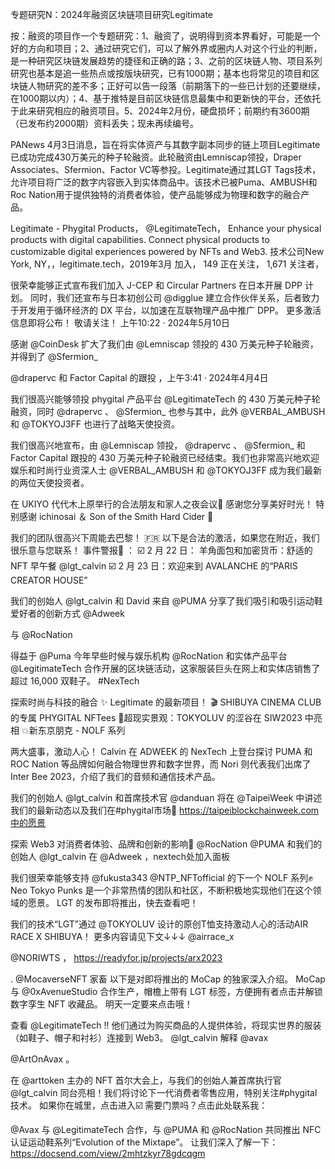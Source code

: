 专题研究N：2024年融资区块链项目研究Legitimate


按：融资的项目作一个专题研究：1、融资了，说明得到资本界看好，可能是一个好的方向和项目；2、通过研究它们，可以了解外界或圈内人对这个行业的判断，是一种研究区块链发展趋势的捷径和正确的路；3、之前的区块链人物、项目系列研究也基本是追一些热点或按版块研究，已有1000期；基本也将常见的项目和区块链人物研究的差不多；正好可以告一段落（前期落下的一些已计划的还要继续，在1000期以内）；4、基于推特是目前区块链信息最集中和更新快的平台，还依托于此来研究相应的融资项目。5、2024年2月份，硬盘损坏；前期约有3600期（已发布约2000期）资料丢失；现未再续编号。

PANews 4月3日消息，旨在将实体资产与其数字副本同步的链上项目Legitimate已成功完成430万美元的种子轮融资。此轮融资由Lemniscap领投，Draper Associates、Sfermion、Factor VC等参投。Legitimate通过其LGT Tags技术，允许项目将广泛的数字内容嵌入到实体商品中。该技术已被Puma、AMBUSH和Roc Nation用于提供独特的消费者体验，使产品能够成为物理和数字的融合产品。

Legitimate - Phygital Products，
@LegitimateTech，
Enhance your physical products with digital capabilities.
Connect physical products to customizable digital experiences powered by NFTs and Web3.
技术公司New York, NY，，legitimate.tech，2019年3月 加入，
149 正在关注，
1,671 关注者，


很荣幸能够正式宣布我们加入 J-CEP 和 Circular Partners 在日本开展 DPP 计划。
同时，我们还宣布与日本初创公司
@digglue
建立合作伙伴关系，后者致力于开发用于循环经济的 DX 平台，以加速在互联物理产品中推广 DPP。
更多激活信息即将公布！
敬请关注！
上午10:22 · 2024年5月10日

感谢
@CoinDesk
扩大了我们由
@Lemniscap
领投的 430 万美元种子轮融资，并得到了
@Sfermion_
 
@drapervc
和 Factor Capital 的跟投
，上午3:41 · 2024年4月4日

我们很高兴能够领投 phygital 产品平台
@LegitimateTech
的 430 万美元种子轮融资，同时
@drapervc
 、 
@Sfermion_
也参与其中，此外
@VERBAL_AMBUSH
和
@TOKYOJ3FF
也进行了战略天使投资。

我们很高兴地宣布，由
@Lemniscap
领投， 
@drapervc
 、 
@Sfermion_
和 Factor Capital 跟投的 430 万美元种子轮融资已经结束。我们也非常高兴地欢迎娱乐和时尚行业资深人士
@VERBAL_AMBUSH
和
@TOKYOJ3FF
成为我们最新的两位天使投资者。

在 UKIYO 代代木上原举行的合法朋友和家人之夜会议🍷
感谢您分享美好时光！
特别感谢 ichinosai ＆ Son of the Smith Hard Cider 🍺

我们的团队很高兴下周能去巴黎！ 🇫🇷
以下是合法的激活，如果您在附近，我们很乐意与您联系！
事件警报📢 ：
☑️ 2 月 22 日：
羊角面包和加密货币：舒适的 NFT 早午餐
@lgt_calvin
☑️ 2 月 23 日：欢迎来到 AVALANCHE 的“PARIS CREATOR HOUSE” 

我们的创始人
@lgt_calvin
和 David 来自
@PUMA
分享了我们吸引和吸引运动鞋爱好者的创新方式
@Adweek

与
@RocNation
 

得益于
@Puma
今年早些时候与娱乐机构
@RocNation
和实体产品平台
@LegitimateTech
合作开展的区块链活动，这家服装巨头在网上和实体店销售了超过 16,000 双鞋子。 #NexTech

探索时尚与科技的融合
✨ Legitimate 的最新项目！
🎬 SHIBUYA CINEMA CLUB 的专属 PHYGITAL NFTees
🌃超现实景观：TOKYOLUV 的涩谷在 SIW2023 中亮相
💥新东京朋克 - NOLF 系列

两大盛事，激动人心！
Calvin 在 ADWEEK 的 NexTech 上登台探讨 PUMA 和 ROC Nation 等品牌如何融合物理世界和数字世界，而 Nori 则代表我们出席了 Inter Bee 2023，介绍了我们的音频和通信技术产品。

我们的创始人
@lgt_calvin
和首席技术官
@danduan
将在
@TaipeiWeek
中讲述我们的最新动态以及我们在#phygital市场👟
https://taipeiblockchainweek.com中的愿景

探索 Web3 对消费者体验、品牌和创新的影响👟
@RocNation
@PUMA
和我们的创始人
@lgt_calvin
在
@Adweek
 ，nextech处加入面板

我们很荣幸能够支持
@fukusta343
@NTP_NFTofficial
的下一个 NOLF 系列✊
Neo Tokyo Punks 是一个非常热情的团队和社区，不断积极地实现他们在这个领域的愿景。
LGT 的发布即将推出，快去查看吧！

我们的技术“LGT”通过
@TOKYOLUV
设计的原创T恤支持激动人心的活动AIR RACE X SHIBUYA！
更多内容请见下文↓↓↓
@airrace_x
 
@NORIWTS
 ，
https://readyfor.jp/projects/arx2023

. 
@MocaverseNFT
家畜
以下是对即将推出的 MoCap 的独家深入介绍。
MoCap 与
@0xAvenueStudio
合作生产，帽檐上带有 LGT 标签，方便拥有者点击并解锁数字孪生 NFT 收藏品。
明天一定要来点击哦！

查看
@LegitimateTech
 !! 他们通过为购买商品的人提供体验，将现实世界的服装（如鞋子、帽子和衬衫）连接到 Web3。 
@lgt_calvin
解释
@avax
 
@ArtOnAvax
 。

在
@arttoken
主办的 NFT 首尔大会上，与我们的创始人兼首席执行官
@lgt_calvin
同台亮相！我们将讨论下一代消费者零售应用，特别关注#phygital技术。
如果你在城里，点击进入☑️
需要门票吗？点击此处联系我：

 
@Avax
与
@LegitimateTech
合作，与
@PUMA
和
@RocNation
共同推出 NFC 认证运动鞋系列“Evolution of the Mixtape”。
让我们深入了解一下：
https://docsend.com/view/2mhtzkyr78gdcqgm